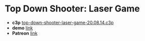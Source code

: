 # Top Down Shooter: Laser Game

* **c3p** [top-down-shooter-laser-game-20.08.14.c3p](source/c3p/top-down-shooter-laser-game-20.08.14.c3p)
* **demo** [link](demo)
* **Patreon** [link](https://patreon.com/el3um4s)

